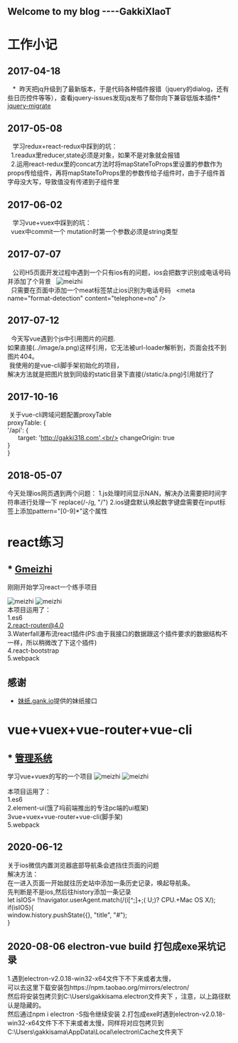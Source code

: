 ## Welcome to my blog  ----GakkiXIaoT
# 工作小记
##  2017-04-18
    *  昨天把jq升级到了最新版本，于是代码各种插件报错（jquery的dialog，还有些日历控件等等），查看jquery-issues发现jq发布了帮你向下兼容低版本插件* [jquery-migrate](https://github.com/jquery/jquery/issues/3157) 
 ## 2017-05-08
    学习redux+react-redux中踩到的坑：<br/>
    1.readux里reducer,state必须是对象，如果不是对象就会报错<br/>
    2.运用react-redux里的concat方法时将mapStateToProps里设置的参数作为props传给组件，再将mapStateToProps里的参数传给子组件时，由于子组件首字母没大写，导致值没有传递到子组件里
 ## 2017-06-02
    学习vue+vuex中踩到的坑：<br/>
    vuex中commit一个 mutation时第一个参数必须是string类型
 ## 2017-07-07
    公司H5页面开发过程中遇到一个只有ios有的问题，ios会把数字识别成电话号码并添加了个背景 
   ![meizhi](app.png)<br/>
   只需要在页面中添加一个meat标签禁止ios识别为电话号码
   &lt;meta name=&quot;format-detection&quot; content=&quot;telephone=no&quot; /&gt;
## 2017-07-12
   今天写vue遇到个js中引用图片的问题.<br/>
  如果直接(../image/a.png)这样引用，它无法被url-loader解析到，页面会找不到图片404。<br/>
  我使用的是vue-cli脚手架初始化的项目，<br/>
  解决方法就是把图片放到同级的static目录下直接(/static/a.png)引用就行了
## 2017-10-16
  关于vue-cli跨域问题配置proxyTable<br/>
  proxyTable: {<br/>
      '/api': {<br/>
        target: 'http://gakki318.com',<br/>
        changeOrigin: true<br/>
      }<br/>
    }<br/>
## 2018-05-07
今天处理ios网页遇到两个问题：
1.js处理时间显示NAN，解决办法需要把时间字符串进行处理一下 replace(/\-/g, "/")
2.ios键盘默认唤起数字键盘需要在input标签上添加pattern="[0-9]*"这个属性
# react练习
## * [Gmeizhi](https://github.com/tyn520215/Gmeizhi)
刚刚开始学习react一个练手项目<br/>

![meizhi](11.png)
![meizhi](22.png)<br/>
本项目运用了：<br/>
1.es6<br/>
2.react-router@4.0<br/>
3.Waterfall瀑布流react插件(PS:由于我接口的数据跟这个插件要求的数据结构不一样，所以稍微改了下这个插件)<br/>
4.react-bootstrap<br/>
5.webpack<br/>
## 感谢
* [妹纸.gank.io](https://github.com/drakeet/Meizhi)提供的妹纸接口


# vue+vuex+vue-router+vue-cli
## * [管理系统](https://github.com/tyn520215/vue-mange)
学习vue+vuex的写的一个项目
![meizhi](shwo.gif)
![meizhi](add.gif)<br/>

本项目运用了：<br/>
1.es6<br/>
2.element-ui(饿了吗前端推出的专注pc端的ui框架)<br/>
3vue+vuex+vue-router+vue-cli(脚手架)<br/>
5.webpack<br/>

## 2020-06-12
关于ios微信内置浏览器底部导航条会遮挡住页面的问题
<br/>解决方法：
<br/>在一进入页面一开始就往历史站中添加一条历史记录，唤起导航条。
<br/>先判断是不是ios,然后往history添加一条记录
<br/>let isIOS= !!navigator.userAgent.match(/\(i[^;]+;( U;)? CPU.+Mac OS X/);
<br/>if(isIOS){
    <br/>window.history.pushState({}, "title", "#");
 <br/>}
## 2020-08-06   electron-vue build 打包成exe采坑记录
1.遇到electron-v2.0.18-win32-x64文件下不下来或者太慢，<br/>可以去这里下载安装包https://npm.taobao.org/mirrors/electron/
<br/>然后将安装包拷贝到C:\Users\gakkisama\.electron文件夹下 ，注意，以上路径默认是隐藏的。
<br/>然后通过npm i electron -S指令继续安装
2.打包成exe时遇到electron-v2.0.18-win32-x64文件下不下来或者太慢，同样将对应包拷贝到C:\Users\gakkisama\AppData\Local\electron\Cache文件夹下

